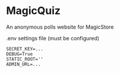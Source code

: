# MagicQuiz
An anonymous polls website for MagicStore

.env settings file (must be configured)

```
SECRET_KEY=...
DEBUG=True
STATIC_ROOT=''
ADMIN_URL=...
```
